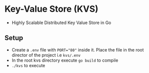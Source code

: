 # Key-Value Store (KVS)
- Highly Scalable Distributed Key Value Store in Go

## Setup
- Create a `.env` file with `PORT="80"` inside it. Place the file in the root director of the project i.e `kvs/.env`
- In the root kvs directory execute `go build` to compile
- `./kvs` to execute
